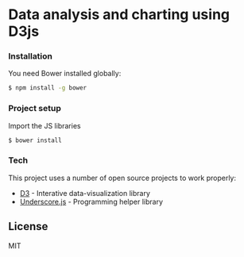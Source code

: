 # Data analysis and charting using D3js

### Installation

You need Bower installed globally:

```sh
$ npm install -g bower
```

### Project setup
Import the JS libraries
```sh
$ bower install
```

### Tech

This project uses a number of open source projects to work properly:

* [D3] - Interative data-visualization library
* [Underscore.js] - Programming helper library

License
----

MIT


[//]: # (These are reference links used in the body of this note and get stripped out when the markdown processor does its job. There is no need to format nicely because it shouldn't be seen. Thanks SO - http://stackoverflow.com/questions/4823468/store-comments-in-markdown-syntax)


   [Underscore.js]: <http://underscorejs.org/>
   [d3]: <http://d3js.org/>
